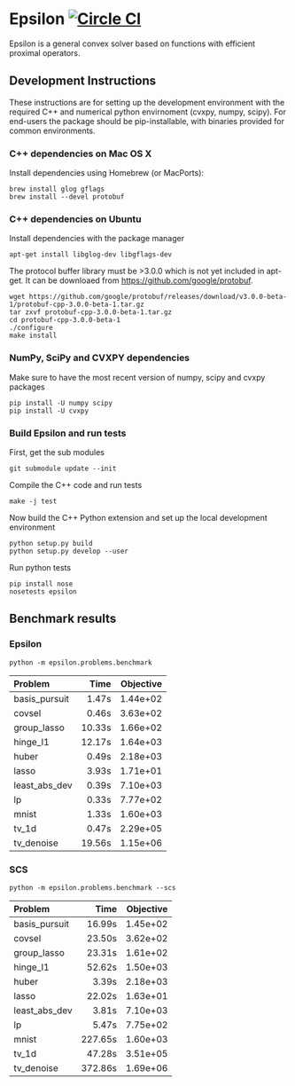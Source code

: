 # Epsilon [![Circle CI](https://circleci.com/gh/mwytock/epsilon.svg?style=svg)](https://circleci.com/gh/mwytock/epsilon)

Epsilon is a general convex solver based on functions with efficient proximal
operators.

## Development Instructions

These instructions are for setting up the development environment with the
required C++ and numerical python envirnoment (cvxpy, numpy, scipy). For
end-users the package should be pip-installable, with binaries provided
for common environments.

### C++ dependencies on Mac OS X

Install dependencies using Homebrew (or MacPorts):

```
brew install glog gflags
brew install --devel protobuf
```

### C++ dependencies on Ubuntu

Install dependencies with the package manager
```
apt-get install libglog-dev libgflags-dev
```

The protocol buffer library must be >3.0.0 which is not yet included in
apt-get. It can be downloaed from https://github.com/google/protobuf.
```
wget https://github.com/google/protobuf/releases/download/v3.0.0-beta-1/protobuf-cpp-3.0.0-beta-1.tar.gz
tar zxvf protobuf-cpp-3.0.0-beta-1.tar.gz
cd protobuf-cpp-3.0.0-beta-1
./configure
make install
```

### NumPy, SciPy and CVXPY dependencies

Make sure to have the most recent version of numpy, scipy and cvxpy packages
```
pip install -U numpy scipy
pip install -U cvxpy
```

### Build Epsilon and run tests

First, get the sub modules
```
git submodule update --init
```
Compile the C++ code and run tests
```
make -j test
```

Now build the C++ Python extension and set up the local development environment
```
python setup.py build
python setup.py develop --user
```
Run python tests
```
pip install nose
nosetests epsilon
```

## Benchmark results

### Epsilon
```
python -m epsilon.problems.benchmark
```
 Problem       |   Time | Objective
:------------- | ------:| ---------:
basis_pursuit  |   1.47s|   1.44e+02
covsel         |   0.46s|   3.63e+02
group_lasso    |  10.33s|   1.66e+02
hinge_l1       |  12.17s|   1.64e+03
huber          |   0.49s|   2.18e+03
lasso          |   3.93s|   1.71e+01
least_abs_dev  |   0.39s|   7.10e+03
lp             |   0.33s|   7.77e+02
mnist          |   1.33s|   1.60e+03
tv_1d          |   0.47s|   2.29e+05
tv_denoise     |  19.56s|   1.15e+06

### SCS
```
python -m epsilon.problems.benchmark --scs
```

 Problem       |   Time | Objective
:------------- | ------:| ---------:
basis_pursuit  |  16.99s|   1.45e+02
covsel         |  23.50s|   3.62e+02
group_lasso    |  23.31s|   1.61e+02
hinge_l1       |  52.62s|   1.50e+03
huber          |   3.39s|   2.18e+03
lasso          |  22.02s|   1.63e+01
least_abs_dev  |   3.81s|   7.10e+03
lp             |   5.47s|   7.75e+02
mnist          | 227.65s|   1.60e+03
tv_1d          |  47.28s|   3.51e+05
tv_denoise     | 372.86s|   1.69e+06
